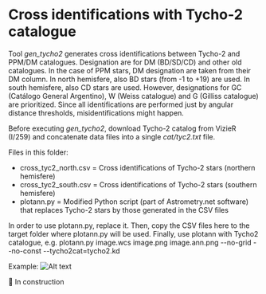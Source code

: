 # Cross identifications with Tycho-2 catalogue

Tool *gen_tycho2* generates cross identifications between Tycho-2 and PPM/DM catalogues. Designation are for DM (BD/SD/CD) and other old catalogues. In the case of PPM stars, DM designation are taken from their DM column. In north hemisfere, also BD stars (from -1 to +19) are used. In south hemisfere, also CD stars are used. However, designations for GC (Catálogo General Argentino), W (Weiss catalogue) and G (Gilliss catalogue) are prioritized.
Since all identifications are performed just by angular distance thresholds, misidentifications might happen.

Before executing *gen_tycho2*, download Tycho-2 catalog from VizieR (I/259) and concatenate data files into a single *cat/tyc2.txt* file.

Files in this folder:
- cross_tyc2_north.csv = Cross identifications of Tycho-2 stars (northern hemisfere)
- cross_tyc2_south.csv = Cross identifications of Tycho-2 stars (southern hemisfere)
- plotann.py = Modified Python script (part of Astrometry.net software) that replaces Tycho-2 stars by those generated in the CSV files

In order to use plotann.py, replace it. Then, copy the CSV files here to the target folder where plotann.py will be used. Finally, use plotann with Tycho2 catalogue, e.g.
    plotann.py image.wcs image.png image.ann.png --no-grid --no-const --tycho2cat=tycho2.kd

Example:
![Alt text](image.ann.png?raw=true "Southern Pleyades")




🚧 In construction
